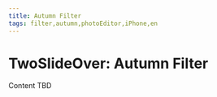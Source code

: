 ```yaml
---
title: Autumn Filter
tags: filter,autumn,photoEditor,iPhone,en
---
```


# TwoSlideOver: Autumn Filter

Content TBD
